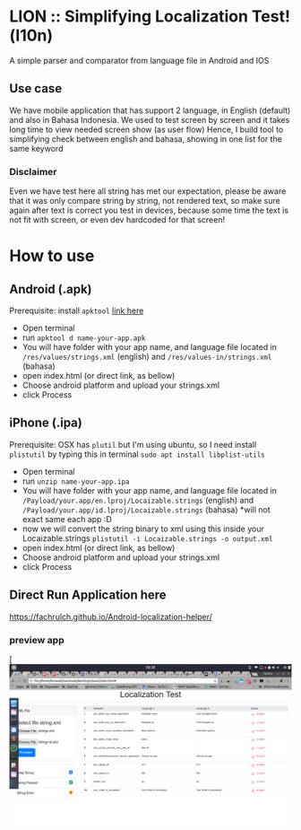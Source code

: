 # LION :: Simplifying Localization Test! (l10n)
A simple parser and comparator from language file in Android and IOS

## Use case
We have mobile application that has support 2 language, in English (default) and also in Bahasa Indonesia.
We used to test screen by screen and it takes long time to view needed screen show (as user flow)
Hence, I build tool to simplifying check between english and bahasa, showing in one list for the same keyword

### Disclaimer
Even we have test here all string has met our expectation, please be aware that it was only compare string by string, not rendered text, so make sure again after text is correct you test in devices, because some time the text is not fit with screen, or even dev hardcoded for that screen!  

# How to use
## Android (.apk)
Prerequisite: install `apktool` [link here](https://ibotpeaches.github.io/Apktool/install/)
- Open terminal
- run `apktool d name-your-app.apk`
- You will have folder with your app name, and language file located in `/res/values/strings.xml` (english) and `/res/values-in/strings.xml` (bahasa) 
- open index.html (or direct link, as bellow)
- Choose android platform and upload your strings.xml
- click Process

## iPhone (.ipa)
Prerequisite: OSX has `plutil` but I'm using ubuntu, so I need install `plistutil` by typing this in terminal `sudo apt install libplist-utils`
- Open terminal
- run `unzip name-your-app.ipa`
- You will have folder with your app name, and language file located in `/Payload/your.app/en.lproj/Locaizable.strings` (english) and `/Payload/your.app/id.lproj/Locaizable.strings` (bahasa) *will not exact same each app :D
- now we will convert the string binary to xml using this inside your Locaizable.strings `plistutil -i Locaizable.strings -o output.xml`
- open index.html (or direct link, as bellow)
- Choose android platform and upload your strings.xml
- click Process


Direct Run Application here
----
<https://fachrulch.github.io/Android-localization-helper/>

### preview app
[![ScreenShot](https://raw.githubusercontent.com/FachrulCH/Android-localization-helper/master/Screenshot%20from%202017-08-13%2000-38-46.png)
